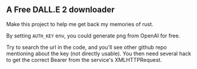 A Free DALL.E 2 downloader
--------------------------

Make this project to help me get back my memories of rust.

By setting `AUTH_KEY` env, you could generate png from OpenAI for free.

Try to search the url in the code, and you'll see other github repo mentioning about the key (not directly usable). You then need several hack to get the correct Bearer from the service's XMLHTTPRequest.
